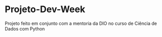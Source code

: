 # Projeto-Dev-Week
Projeto feito em conjunto com a mentoria da DIO no curso de Ciência de Dados com Python
